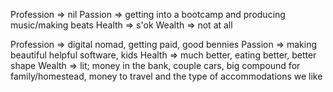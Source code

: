 Profession => nil
Passion => getting into a bootcamp and producing music/making beats
Health => s'ok
Wealth => not at all

Profession => digital nomad, getting paid, good bennies
Passion => making beautiful helpful software, kids
Health => much better, eating better, better shape
Wealth => lit; money in the bank, couple cars, big compound for family/homestead, money to travel and the type of accommodations we like
